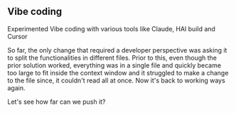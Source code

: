 ## Vibe coding

Experimented Vibe coding with various tools like Claude, HAI build and Cursor

So far, the only change that required a developer perspective was asking it to split the functionalities in different files. Prior to this, even though the prior solution worked, everything was in a single file and quickly became too large to fit inside the context window and it struggled to make a change to the file since, it couldn't read all at once.
Now it's back to working ways again.

Let's see how far can we push it?
